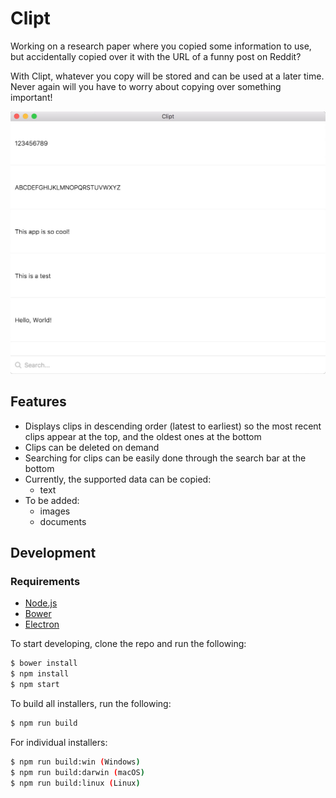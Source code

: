 # Clipt

Working on a research paper where you copied some information to use, but
accidentally copied over it with the URL of a funny post on Reddit?

With Clipt, whatever you copy will be stored and can be used at a later
time. Never again will you have to worry about copying over something
important!

![alt text](./public/imgs/search.png)

## Features
- Displays clips in descending order (latest to earliest) so the most recent
  clips appear at the top, and the oldest ones at the bottom
- Clips can be deleted on demand
- Searching for clips can be easily done through the search bar at the bottom
- Currently, the supported data can be copied:
  - text
- To be added:
  - images
  - documents

## Development

### Requirements
- [Node.js](https://goo.gl/QXkkAl)
- [Bower](https://goo.gl/j0z3QO)
- [Electron](https://goo.gl/3gzXUm)

To start developing, clone the repo and run the following:

```bash
$ bower install
$ npm install
$ npm start
```

To build all installers, run the following:

```bash
$ npm run build
```

For individual installers:

```bash
$ npm run build:win (Windows)
$ npm run build:darwin (macOS)
$ npm run build:linux (Linux)
```